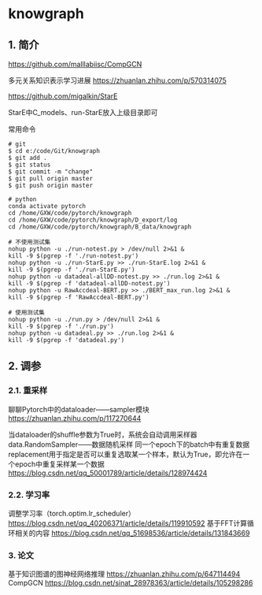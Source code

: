 # knowgraph 


## 1. 简介

https://github.com/malllabiisc/CompGCN

多元关系知识表示学习进展
https://zhuanlan.zhihu.com/p/570314075

https://github.com/migalkin/StarE

StarE中C_models、run-StarE放入上级目录即可


常用命令
```
# git
$ cd e:/code/Git/knowgraph
$ git add .
$ git status
$ git commit -m "change"
$ git pull origin master
$ git push origin master

# python
conda activate pytorch
cd /home/GXW/code/pytorch/knowgraph
cd /home/GXW/code/pytorch/knowgraph/D_export/log
cd /home/GXW/code/pytorch/knowgraph/B_data/knowgraph

# 不使用测试集
nohup python -u ./run-notest.py > /dev/null 2>&1 &
kill -9 $(pgrep -f './run-notest.py')
nohup python -u ./run-StarE.py >> ./run-StarE.log 2>&1 &
kill -9 $(pgrep -f './run-StarE.py')
nohup python -u datadeal-allDD-notest.py >> ./run.log 2>&1 &
kill -9 $(pgrep -f 'datadeal-allDD-notest.py')
nohup python -u RawAccdeal-BERT.py >> ./BERT_max_run.log 2>&1 &
kill -9 $(pgrep -f 'RawAccdeal-BERT.py')

# 使用测试集
nohup python -u ./run.py > /dev/null 2>&1 &
kill -9 $(pgrep -f './run.py')
nohup python -u datadeal.py >> ./run.log 2>&1 &
kill -9 $(pgrep -f 'datadeal.py')
```

## 2. 调参

### 2.1. 重采样

聊聊Pytorch中的dataloader——sampler模块
https://zhuanlan.zhihu.com/p/117270644

当dataloader的shuffle参数为True时，系统会自动调用采样器data.RandomSampler——数据随机采样
同一个epoch下的batch中有重复数据
replacement用于指定是否可以重复选取某一个样本，默认为True，即允许在一个epoch中重复采样某一个数据
https://blog.csdn.net/qq_50001789/article/details/128974424

### 2.2. 学习率

调整学习率（torch.optim.lr_scheduler）
https://blog.csdn.net/qq_40206371/article/details/119910592
基于FFT计算循环相关的内容
https://blog.csdn.net/qq_51698536/article/details/131843669


### 3. 论文
基于知识图谱的图神经网络推理
https://zhuanlan.zhihu.com/p/647114494
CompGCN
https://blog.csdn.net/sinat_28978363/article/details/105298286